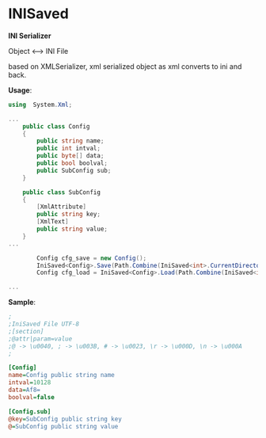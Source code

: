 # INISaved

**INI Serializer**

Object <--> INI File    

based on XMLSerializer, xml serialized object as xml converts to ini and back.

**Usage**:
```C#
using  System.Xml;

...
    public class Config
    {
        public string name;
        public int intval;
        public byte[] data;
        public bool boolval;
        public SubConfig sub;
    }

    public class SubConfig
    {
        [XmlAttribute]
        public string key;
        [XmlText]
        public string value;
    }
...

        Config cfg_save = new Config();
        IniSaved<Config>.Save(Path.Combine(IniSaved<int>.CurrentDirectory(), "Config.ini"), cfg_save);
        Config cfg_load = IniSaved<Config>.Load(Path.Combine(IniSaved<int>.CurrentDirectory(), "Config.ini"),);

...
```

**Sample**:
```ini
;
;IniSaved File UTF-8
;[section]
;@attr|param=value
;@ -> \u0040, ; -> \u003B, # -> \u0023, \r -> \u000D, \n -> \u000A
;

[Config]
name=Config public string name
intval=10128
data=Af8=
boolval=false

[Config.sub]
@key=SubConfig public string key
@=SubConfig public string value
```
